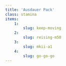 ```yaml
---
title: 'Ausdauer Pack'
class: stamina
items:
    1:
        slug: keep-moving
    2:
        slug: reising-m50
    3:
        slug: mkii-a1
    4:
        slug: go-go-go
---
```


